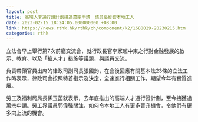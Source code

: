 ```yaml
---
layout: post
title: 高端人才通行證計劃接過萬宗申請　議員憂影響本地工人
date: 2023-02-15 18:24:05.000000000 +08:00
link: https://news.rthk.hk/rthk/ch/component/k2/1688029-20230215.htm
categories: rthk
---
```


立法會早上舉行第7次前廳交流會，就行政長官李家超中東之行對金融發展的啟示、教育、以及「搶人才」措施等議題，與議員交流。

負責帶領官員出席的律政司副司長張國鈞，在會後回應有關基本法23條的立法工作時表示，律政司會按照特首指示及決定，全速進行相關工作，期望今年有實質進展。

勞工及福利局局長孫玉菡就表示，去年底推出的高端人才通行證計劃，至今接獲過萬宗申請。勞工界議員郭偉强關注，如何令本地工人有更多晉升機會，令他們有更多向上流的機會。
